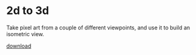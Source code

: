 # 2d to 3d

Take pixel art from a couple of different viewpoints, and use it to build
an isometric view.

[download](2d23d.zip)
